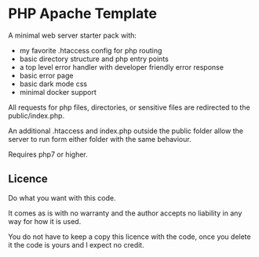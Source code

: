 # PHP Apache Template
A minimal web server starter pack with:
 - my favorite .htaccess config for php routing
 - basic directory structure and php entry points
 - a top level error handler with developer friendly error response 
 - basic error page 
 - basic dark mode css
 - minimal docker support

All requests for php files, directories, or sensitive files
are redirected to the public/index.php.

An additional .htaccess and index.php outside the public folder allow the server to run form either folder
with the same behaviour.

Requires php7 or higher.

## Licence
Do what you want with this code.

It comes as is with no warranty and the author
accepts no liability in any way for how it is used.

You do not have to keep a copy this licence with the code,
once you delete it the code is yours and I expect no credit.
